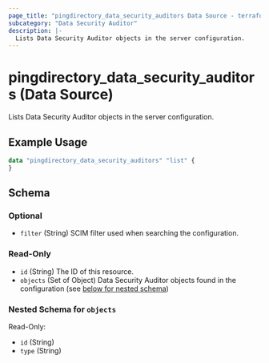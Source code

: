```yaml
---
page_title: "pingdirectory_data_security_auditors Data Source - terraform-provider-pingdirectory"
subcategory: "Data Security Auditor"
description: |-
  Lists Data Security Auditor objects in the server configuration.
---
```


# pingdirectory_data_security_auditors (Data Source)

Lists Data Security Auditor objects in the server configuration.

## Example Usage

```terraform
data "pingdirectory_data_security_auditors" "list" {
}
```

<!-- schema generated by tfplugindocs -->
## Schema

### Optional

- `filter` (String) SCIM filter used when searching the configuration.

### Read-Only

- `id` (String) The ID of this resource.
- `objects` (Set of Object) Data Security Auditor objects found in the configuration (see [below for nested schema](#nestedatt--objects))

<a id="nestedatt--objects"></a>
### Nested Schema for `objects`

Read-Only:

- `id` (String)
- `type` (String)

